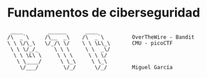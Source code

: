 # Fundamentos de ciberseguridad

```
 ____        ______      ____           
/\  _`\     /\__  _\    /\  _`\         OverTheWire - Bandit
\ \ \/\_\   \/_/\ \/    \ \ \L\_\       CMU - picoCTF
 \ \ \/_/_     \ \ \     \ \  _\/       
  \ \ \L\ \     \ \ \     \ \ \/        
   \ \____/      \ \_\     \ \_\ 
    \/___/        \/_/      \/_/        Miguel García
```                                 
